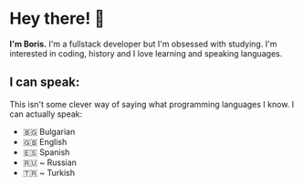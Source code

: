 # Hey there! 👋

**I'm Boris.** I'm a fullstack developer but I'm obsessed with studying. I'm interested in coding, history and I love learning and speaking languages.

## I can speak:

This isn't some clever way of saying what programming languages I know. I can actually speak:

- 🇧🇬 Bulgarian
- 🇬🇧 English
- 🇪🇸 Spanish
- 🇷🇺 ~ Russian
- 🇹🇷 ~ Turkish
